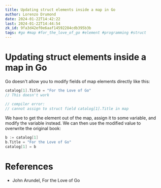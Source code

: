 ```yaml
---
title: Updating struct elements inside a map in Go
author: Lorenzo Drumond
date: 2024-01-22T14:42:22
last: 2024-01-22T14:44:54
zk_id: 9fa3d42ef0e6aaf14592284cdb395b3b
tags: #go #map #for_the_love_of_go #element #programming #struct
---
```



# Updating struct elements inside a map in Go
Go doesn't allow you to modify fields of map elements directly like this:
```go
catalog[1].Title = "For the Love of Go"
// This doesn't work

// compiler error:
// cannot assign to struct field catalog[1].Title in map
```

We have to get the element out of the map, assign it to some variable, and modify the variable instead. We can then use the modified value to overwrite the original book:
```go
b := catalog[1]
b.Title = "For the Love of Go"
catalog[1] = b
```

# References
- John Arundel, For the Love of Go
